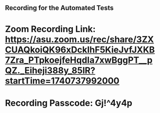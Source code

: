 ## Recording for the Automated Tests
# Zoom Recording Link: https://asu.zoom.us/rec/share/3ZXCUAQkoiQK96xDckIhF5KieJvfJXKB7Zra_PTpkoejfeHqdIa7xwBggPT__pQZ._Eiheji388y_85lR?startTime=1740737992000


# Recording Passcode: Gj!^4y4p
